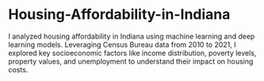 # Housing-Affordability-in-Indiana
 I analyzed housing affordability in Indiana using machine learning and deep learning models. Leveraging Census Bureau data from 2010 to 2021, I explored key socioeconomic factors like income distribution, poverty levels, property values, and unemployment to understand their impact on housing costs.
